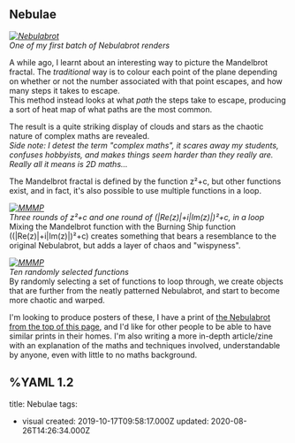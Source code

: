 ## Nebulae

*[![Nebulabrot](/nebulae/neb.700w.jpg)](/nebulae/neb.png)*   
*One of my first batch of Nebulabrot renders*   

A while ago, I learnt about an interesting way to picture the Mandelbrot fractal. The *traditional* way is to colour each point of the plane depending on whether or not the number associated with that point escapes, and how many steps it takes to escape.   
This method instead looks at what *path* the steps take to escape, producing a sort of heat map of what paths are the most common.   

The result is a quite striking display of clouds and stars as the chaotic nature of complex maths are revealed.   
*Side note: I detest the term "complex maths", it scares away my students, confuses hobbyists, and makes things seem harder than they really are. Really all it means is 2D maths...*   

The Mandelbrot fractal is defined by the function <span class="math">z²+c</span>, but other functions exist, and in fact, it's also possible to use multiple functions in a loop.

*[![MMMP](/nebulae/mmmp1200.700w.jpg)](/nebulae/mmmp1200.png)*   
*Three rounds of <span class="math">z²+c</span> and one round of <span class="math">(|Re(z)|+i|Im(z)|)²+c</span>, in a loop*   
Mixing the Mandelbrot function with the Burning Ship function (<span class="math">(|Re(z)|+i|Im(z)|)²+c</span>) creates something that bears a resemblance to the original Nebulabrot, but adds a layer of chaos and "wispyness".

*[![MMMP](/nebulae/chaos.700w.jpg)](/nebulae/chaos.png)*   
*Ten randomly selected functions*   
By randomly selecting a set of functions to loop through, we create objects that are further from the neatly patterned Nebulabrot, and start to become more chaotic and warped.

I'm looking to produce posters of these, I have a print of [the Nebulabrot from the top of this page](/nebulae/neb.png), and I'd like for other people to be able to have similar prints in their homes. I'm also writing a more in-depth article/zine with an explanation of the maths and techniques involved, understandable by anyone, even with little to no maths background.


%YAML 1.2
---
title: Nebulae
tags:
  - visual
created: 2019-10-17T09:58:17.000Z
updated: 2020-08-26T14:26:34.000Z
